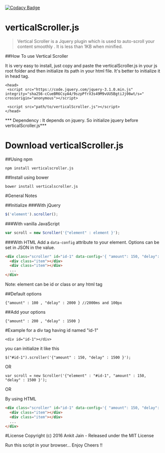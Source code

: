 [![Codacy Badge](https://api.codacy.com/project/badge/Grade/fb11e2e1d7554469853708d897a49dae)](https://www.codacy.com/app/ankitjain28may77/verticalScroller-js?utm_source=github.com&amp;utm_medium=referral&amp;utm_content=ankitjain28may/verticalScroller.js&amp;utm_campaign=Badge_Grade)


# verticalScroller.js

>Vertical Scroller is a Jquery plugin which is used to auto-scroll your content smoothly .
It is less than 1KB when minified.


##How To use Vertical Scroller

It is very easy to install, just copy and paste the verticalScroller.js in your js root folder and then initialize its path
in your html file. It's better to initialize it in head tag.
```
<head>
 <script src="https://code.jquery.com/jquery-3.1.0.min.js" integrity="sha256-cCueBR6CsyA4/9szpPfrX3s49M9vUU5BgtiJj06wt/s=" crossorigin="anonymous"></script>

 <script src="path/to/verticalScroller.js"></script>
</head>
```
*** Dependency : It depends on jquery. So initialize jquery before verticalScroller.js***

# Download verticalScroller.js
##Using npm

```
npm install verticalscroller.js
```

##Install using bower

```
bower install verticalscroller.js
```


#General Notes

##Initialize
###With jQuery

```js
$('element').scroller();
```

###With vanilla JavaScript

```js
var scroll = new Scroller('{"element" : element }');
```

###With HTML
Add a `data-config` attribute to your element. Options can be set in JSON in the value.

``` html
<div class="scroller" id="id-1" data-config='{ "amount": 150, "delay": 1500 }'>
  <div class="item"></div>
  <div class="item"></div>
  ...
</div>
```
Note: element can be id or class or any html tag

##Default options
```
{"amount" : 100 , "delay" : 2000 } //2000ms and 100px
```

##Add your options
```
{"amount" : 200 , "delay" : 1500 }
```

#Example
for a div tag having id named "id-1"
```
<div id="id-1"></div>
```
you can initialize it like this
```
$("#id-1").scroller('{"amount" : 150, "delay" : 1500 }');
```
OR
```
var scroll = new Scroller('{"element" : "#id-1", "amount" : 150, "delay" : 1500 }');
```
OR

By using HTML
``` html
<div class="scroller" id="id-1" data-config='{ "amount": 150, "delay": 1500 }'>
  <div class="item"></div>
  <div class="item"></div>
  ...
</div>
```
#License
Copyright (c) 2016 Ankit Jain - Released under the MIT License

Run this script in your browser...
Enjoy Cheers !!


